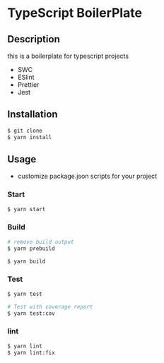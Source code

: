 # TypeScript BoilerPlate

## Description

this is a boilerplate for typescript projects

- SWC
- ESlint
- Prettier
- Jest

## Installation

```bash
$ git clone
$ yarn install
```

## Usage

- customize package.json scripts for your project

### Start

```bash
$ yarn start
```

### Build

```bash
# remove build output
$ yarn prebuild

$ yarn build
```

### Test

```bash
$ yarn test

# Test with coverage report
$ yarn test:cov
```

### lint

```bash
$ yarn lint
$ yarn lint:fix
```
